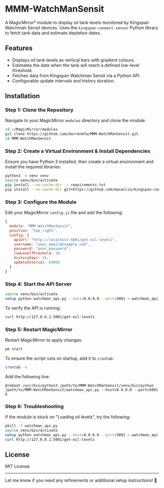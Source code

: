 # MMM-WatchManSensit

A MagicMirror² module to display oil tank levels monitored by Kingspan Watchman Sensit devices. Uses the `kingspan-connect-sensor` Python library to fetch tank data and estimate depletion dates.

## Features
- Displays oil tank levels as vertical bars with gradient colours.
- Estimates the date when the tank will reach a defined low-level threshold.
- Fetches data from Kingspan Watchman Sensit via a Python API.
- Configurable update intervals and history duration.

## Installation

### Step 1: Clone the Repository
Navigate to your MagicMirror `modules` directory and clone the module:
```sh
cd ~/MagicMirror/modules
git clone https://github.com/darrenmfw/MMM-WatchManSensit.git
cd MMM-WatchManSensit
```

### Step 2: Create a Virtual Environment & Install Dependencies
Ensure you have Python 3 installed, then create a virtual environment and install the required libraries:
```sh
python3 -m venv venv
source venv/bin/activate
pip install --no-cache-dir -r requirements.txt
pip install --no-cache-dir git+https://github.com/masaccio/kingspan-connect-sensor.git
```

### Step 3: Configure the Module
Edit your MagicMirror `config.js` file and add the following:
```js
{
  module: "MMM-WatchManSensit",
  position: "top_right",
  config: {
    apiUrl: "http://localhost:5001/get-oil-levels",
    username: "your_email@example.com",
    password: "your_password",
    lowLevelThreshold: 20,
    historyDays: 14,
    updateInterval: 60000
  }
}
```

### Step 4: Start the API Server
```sh
source venv/bin/activate
nohup python watchman_api.py --host=0.0.0.0 --port=5001 > watchman_api.log 2>&1 &
```

To verify the API is running:
```sh
curl http://127.0.0.1:5001/get-oil-levels
```

### Step 5: Restart MagicMirror
Restart MagicMirror to apply changes:
```sh
pm start
```

To ensure the script runs on startup, add it to `crontab`:
```sh
crontab -e
```
Add the following line:
```
@reboot /usr/bin/python3 /path/to/MMM-WatchManSensit/venv/bin/python /path/to/MMM-WatchManSensit/watchman_api.py --host=0.0.0.0 --port=5001 &
```

### Step 6: Troubleshooting
If the module is stuck on "Loading oil levels", try the following:
```sh
pkill -f watchman_api.py
source venv/bin/activate
nohup python watchman_api.py --host=0.0.0.0 --port=5001 > watchman_api.log 2>&1 &
curl http://127.0.0.1:5001/get-oil-levels
```

## License
MIT License

---
Let me know if you need any refinements or additional setup instructions! 🚀

